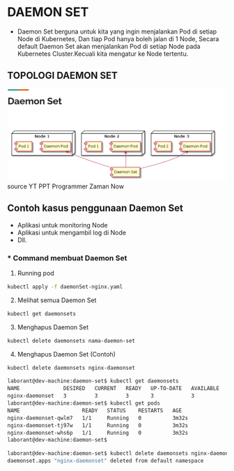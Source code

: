 # DAEMON SET
* Daemon Set berguna untuk kita yang ingin menjalankan Pod di setiap Node di Kubernetes, Dan tiap Pod hanya boleh jalan di 1 Node, Secara default Daemon Set akan menjalankan Pod di setiap Node pada Kubernetes Cluster.Kecuali kita mengatur ke Node tertentu.


## TOPOLOGI DAEMON SET
![tp-daemon-set](./image/top-daemon-set.png)
source YT PPT Programmer Zaman Now
 
## Contoh kasus penggunaan Daemon Set
* Aplikasi untuk monitoring Node
* Aplikasi untuk mengambil log di Node
* Dll.

### * Command membuat Daemon Set

1. Running pod
```bash
kubectl apply -f daemonSet-nginx.yaml
```

2. Melihat semua Daemon Set
```bash
kubectl get daemonsets
```
3. Menghapus Daemon Set
```bash
kubectl delete daemonsets nama-daemon-set
```

4. Menghapus Daemon Set (Contoh)
```bash
kubectl delete daemonsets nginx-daemonset
```

```bash
laborant@dev-machine:daemon-set$ kubectl get daemonsets
NAME              DESIRED   CURRENT   READY   UP-TO-DATE   AVAILABLE   NODE SELECTOR   AGE
nginx-daemonset   3         3         3       3            3           <none>          21s
laborant@dev-machine:daemon-set$ kubectl get pods
NAME                    READY   STATUS    RESTARTS   AGE
nginx-daemonset-qwlm7   1/1     Running   0          3m32s
nginx-daemonset-tj97w   1/1     Running   0          3m32s
nginx-daemonset-whs6p   1/1     Running   0          3m32s
laborant@dev-machine:daemon-set$ 
```


```bash
laborant@dev-machine:daemon-set$ kubectl delete daemonsets nginx-daemonset
daemonset.apps "nginx-daemonset" deleted from default namespace
```